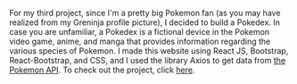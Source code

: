 For my third project, since I'm a pretty big Pokemon fan (as you may have realized from my Greninja profile picture), I decided to build a Pokedex. In case you are unfamiliar, a Pokedex is a fictional device in the Pokemon video game, anime, and manga that provides information regarding the various species of Pokemon. I made this website using React JS, Bootstrap, React-Bootstrap, and CSS, and I used the library Axios to get data from [the Pokemon API](https://pokeapi.co). To check out the project, click [here](https://pokedex-awesomethan.vercel.app).
